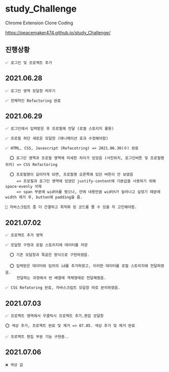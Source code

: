 # study_Challenge
 Chrome Extension Clone Coding
 
 https://peacemaker474.github.io/study_Challenge/

## 진행상황
    ✅ 로그인 및 프로젝트 추가

## 2021.06.28
    ✅ 로그인 영역 모달창 띄우기
   
    ✅ 전체적인 Refactoring 완료
   
## 2021.06.29
    ✅ 로그인에서 입력받은 후 프로필에 전달 (로컬 스토리지 활용)
   
    ✅ 프로필 하단 새로운 모달창 (애니메이션 효과 수정해야함)
   
    ✅ HTML, CSS, Javascript (Refacotring) => 2021.06.30(수) 완료
      
      ⭕️ 로그인 영역과 프로필 영역에 미세한 차이가 있었음 (사진위치, 로그인버튼 및 프로필명 위치) => CSS Refactoring 
      
      ⭕️ 프로필명이 길어지게 되면, 프로필명 오른쪽에 있던 버튼이 안 보였음
         => 프로필과 로그인 영역에 있었던 justify-content에 기본값을 사용하기 위해 space-evenly 삭제
         => span 부분에 width를 줬으나, 안에 내용만큼 width가 늘어나고 싶었기 때문에 width 제거 후, button에 padding을 줌.
    
    🤔 자바스크립트 좀 더 간결하고 최적화 된 코드를 짤 수 있을 지 고민해야함.
    
## 2021.07.02
    ✅ 프로젝트 추가 영역
    
    ✅ 모달창 구현과 로컬 스토리지에 데이터를 저장
    
      ⭕️ 기존 모달창과 똑같은 방식으로 구현하였음.
      
      ⭕️ 입력받은 데이터와 임의의 id를 추가하였고, 이러한 데이터를 로컬 스토리지에 전달하였음. 
         전달하는 과정에서 빈 배열에 객체형태로 전달해줬음.
         
    ✅ CSS Refatoring 완료, 자바스크립트 모달창 따로 분리하였음.
      
## 2021.07.03
    ✅ 프로젝트 영역에서 우클릭시 프로젝트 추가,편집 모달창
    
    ⭕ 색상 추가, 프로젝트 완료 및 제거 => 07.05. 색상 추가 및 제거 완료
    
    ✅ 프로젝트 편집 부분 기능 구현중..
    
## 2021.07.06
    ❌ 색상 값 
      
